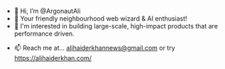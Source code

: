 - 👋 Hi, I’m @ArgonautAli
- 👀 Your friendly neighbourhood web wizard & AI enthusiast!
- 🌱 I'm interested in building large-scale, high-impact products that are performance driven.
<!--- - 💞️ I’m looking to collaborate on web and AI --->
- 📫 Reach me at... alihaiderkhannews@gmail.com or try https://alihaiderkhan.com/

<!---
ArgonautAli/ArgonautAli is a ✨ special ✨ repository because its `README.md` (this file) appears on your GitHub profile.
You can click the Preview link to take a look at your changes.
--->
